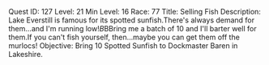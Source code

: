 Quest ID: 127
Level: 21
Min Level: 16
Race: 77
Title: Selling Fish
Description: Lake Everstill is famous for its spotted sunfish.There's always demand for them...and I'm running low!$B$BBring me a batch of 10 and I'll barter well for them.If you can't fish yourself, then...maybe you can get them off the murlocs!
Objective: Bring 10 Spotted Sunfish to Dockmaster Baren in Lakeshire.
